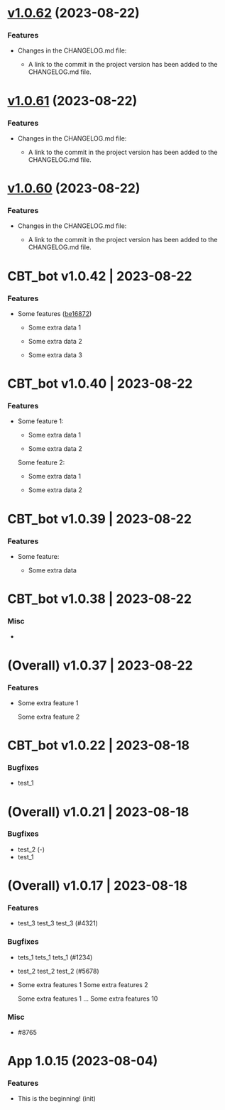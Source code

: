 [v1.0.62](https://github.com/Seal-Pavel/cbt_bot/commit/fc794b9e2f0fe1352115a1b9d5f5183c5ce7e69d) (2023-08-22)
===================

### Features

- Changes in the CHANGELOG.md file:

  - A link to the commit in the project version has been added to the CHANGELOG.md file.


[v1.0.61](https://github.com/Seal-Pavel/cbt_bot/commit/d249e275d16f3376d66e0c3676be977ee878b2f9) (2023-08-22)
===================

### Features

- Changes in the CHANGELOG.md file:

  - A link to the commit in the project version has been added to the CHANGELOG.md file.


[v1.0.60](https://github.com/Seal-Pavel/cbt_bot/commit/cfc8442f738f49a787ae1894d6f1f41c78d03987) (2023-08-22)
===================

### Features

- Changes in the CHANGELOG.md file:

  - A link to the commit in the project version has been added to the CHANGELOG.md file.


CBT_bot v1.0.42 | 2023-08-22
============================

### Features

- Some features ([be16872](https://github.com/Seal-Pavel/cbt_bot/commit/be16872776e6c127d94535a6a6a7b158f410319e))

  - Some extra data 1

  - Some extra data 2

  - Some extra data 3


CBT_bot v1.0.40 | 2023-08-22
============================

### Features

- Some feature 1:

  - Some extra data 1

  - Some extra data 2



  Some feature 2:

  - Some extra data 1

  - Some extra data 2


CBT_bot v1.0.39 | 2023-08-22
============================

### Features

- Some feature:

  - Some extra data


CBT_bot v1.0.38 | 2023-08-22
============================

### Misc

-


(Overall) v1.0.37 | 2023-08-22
==============================

### Features

- Some extra feature 1

  Some extra feature 2


CBT_bot v1.0.22 | 2023-08-18
==============================

### Bugfixes

- test_1


(Overall) v1.0.21 | 2023-08-18
==============================

### Bugfixes

- test_2 (-)
- test_1


(Overall) v1.0.17 | 2023-08-18
==============================

### Features

- test_3 test_3 test_3 (#4321)

### Bugfixes

- tets_1 tets_1 tets_1 (#1234)
- test_2 test_2 test_2 (#5678)
- Some extra features 1
  Some extra features 2

  Some extra features 1
  ...
  Some extra features 10

### Misc

- #8765


# App 1.0.15 (2023-08-04)

### Features

- This is the beginning! (init)
